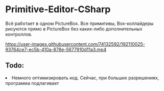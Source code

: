 # Primitive-Editor-CSharp

Всё работает в одном PictureBox. Все примитивы, Box-коллайдеры рисуются прямо в PictureBox без каких-либо дополнительных контроллов.


https://user-images.githubusercontent.com/74132592/192110025-93764ce7-ec5b-410a-878e-5677910d11a3.mp4

## Todo:
  <li>Немного оптимизировать код. Сейчас, при больших разрешениях, программа подлагивает
